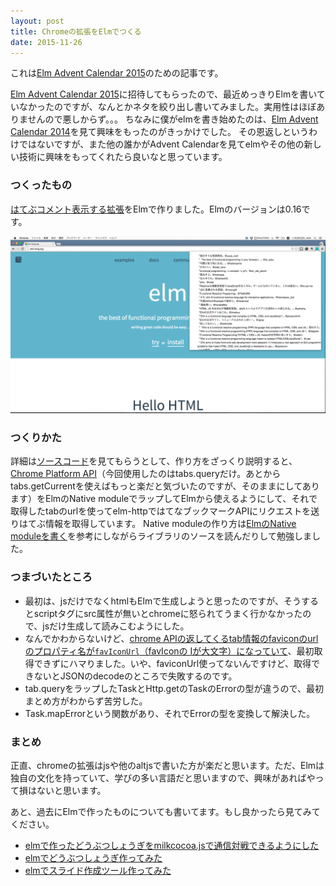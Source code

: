 ```yaml
---
layout: post
title: Chromeの拡張をElmでつくる
date: 2015-11-26
---
```


これは[Elm Advent Calendar 2015](http://qiita.com/advent-calendar/2015/elm)のための記事です。

[Elm Advent Calendar 2015](http://qiita.com/advent-calendar/2015/elm)に招待してもらったので、最近めっきりElmを書いていなかったのですが、なんとかネタを絞り出し書いてみました。実用性はほぼありませんので悪しからず。。。
ちなみに僕がelmを書き始めたのは、[Elm Advent Calendar 2014](http://qiita.com/advent-calendar/2014/elm)を見て興味をもったのがきっかけでした。
その恩返しというわけではないですが、また他の誰かがAdvent Calendarを見てelmやその他の新しい技術に興味をもってくれたら良いなと思っています。

### つくったもの
[はてぶコメント表示する拡張](https://github.com/suzuki-shin/chrome_ext_elm/)をElmで作りました。Elmのバージョンは0.16です。

![SS](https://raw.githubusercontent.com/suzuki-shin/chrome_ext_elm/master/chrome_ext_elm_screen_shot.png)

### つくりかた
詳細は[ソースコード](https://github.com/suzuki-shin/chrome_ext_elm/)を見てもらうとして、作り方をざっくり説明すると、[Chrome Platform API](https://developer.chrome.com/extensions/api_index)（今回使用したのはtabs.queryだけ。あとからtabs.getCurrentを使えばもっと楽だと気づいたのですが、そのままにしてあります）をElmのNative moduleでラップしてElmから使えるようにして、それで取得したtabのurlを使ってelm-httpではてなブックマークAPIにリクエストを送りはてぶ情報を取得しています。
Native moduleの作り方は[ElmのNative moduleを書く](http://qiita.com/philopon/items/cbc2066242bac6f66af0)を参考にしながらライブラリのソースを読んだりして勉強しました。

### つまづいたところ
* 最初は、jsだけでなくhtmlもElmで生成しようと思ったのですが、そうするとscriptタグにsrc属性が無いとchromeに怒られてうまく行かなかったので、jsだけ生成して読みこむようにした。
* なんでかわからないけど、[chrome APIの返してくるtab情報のfaviconのurlのプロパティ名が`favIconUrl`（favIconの Iが大文字）になっていて](https://developer.chrome.com/extensions/tabs#type-Tab)、最初取得できずにハマりました。いや、faviconUrl使ってないんですけど、取得できないとJSONのdecodeのところで失敗するのです。
* tab.queryをラップしたTaskとHttp.getのTaskのErrorの型が違うので、最初まとめ方がわからず苦労した。
 * Task.mapErrorという関数があり、それでErrorの型を変換して解決した。

### まとめ
正直、chromeの拡張はjsや他のaltjsで書いた方が楽だと思います。ただ、Elmは独自の文化を持っていて、学びの多い言語だと思いますので、興味があればやって損はないと思います。

あと、過去にElmで作ったものについても書いてます。もし良かったら見てみてください。

* [elmで作ったどうぶつしょうぎをmilkcocoa.jsで通信対戦できるようにした](http://suzuki-shin.github.io/Release-doubutsuShogi-Elm-Milkcocoa/)
* [elmでどうぶつしょうぎ作ってみた](http://suzuki-shin.github.io/DobutsuShogi-Elm/)
* [elmでスライド作成ツール作ってみた](http://suzuki-shin.github.io/Release-Kelmote/)

